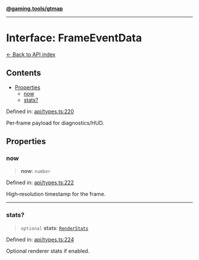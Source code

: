 [**@gaming.tools/gtmap**](README.md)

***

# Interface: FrameEventData

[← Back to API index](./README.md)

## Contents

- [Properties](#properties)
  - [now](#now)
  - [stats?](#stats)

Defined in: [api/types.ts:220](https://github.com/gamingtools/gt-map/blob/05d69e937e6093e14da4884825215d18bb9b0084/packages/gtmap/src/api/types.ts#L220)

Per‑frame payload for diagnostics/HUD.

## Properties

### now

> **now**: `number`

Defined in: [api/types.ts:222](https://github.com/gamingtools/gt-map/blob/05d69e937e6093e14da4884825215d18bb9b0084/packages/gtmap/src/api/types.ts#L222)

High‑resolution timestamp for the frame.

***

### stats?

> `optional` **stats**: [`RenderStats`](Interface.RenderStats.md)

Defined in: [api/types.ts:224](https://github.com/gamingtools/gt-map/blob/05d69e937e6093e14da4884825215d18bb9b0084/packages/gtmap/src/api/types.ts#L224)

Optional renderer stats if enabled.
